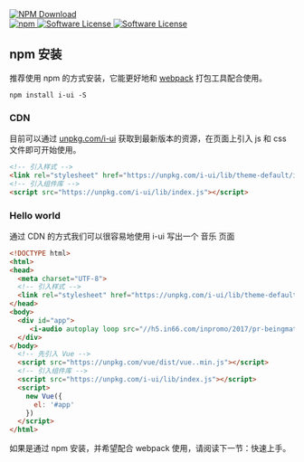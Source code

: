 <a href="http://badge.fury.io/js/i-ui">
    <img src="//nodei.co/npm-dl/i-ui.png?months=1" alt="NPM Download" />
</a>
<div>
<a href="https://www.npmjs.com/package/i-ui" target="_blank">
    <img src="//img.shields.io/npm/v/i-ui.svg" alt="npm">
</a>
<a href="http://badge.fury.io/js/i-ui">
    <img src="http://img.shields.io/npm/dm/i-ui.svg?style=flat-square" alt="Software License" />
</a>
<a href="LICENSE">
    <img src="//img.shields.io/badge/license-MIT-brightgreen.svg" alt="Software License" />
</a>
</div>

## npm 安装
推荐使用 npm 的方式安装，它能更好地和 [webpack](https://webpack.js.org/) 打包工具配合使用。

```shell
npm install i-ui -S
```

### CDN
目前可以通过 [unpkg.com/i-ui](https://unpkg.com/i-ui/) 获取到最新版本的资源，在页面上引入 js 和 css 文件即可开始使用。

```html
<!-- 引入样式 -->
<link rel="stylesheet" href="https://unpkg.com/i-ui/lib/theme-default/index.css">
<!-- 引入组件库 -->
<script src="https://unpkg.com/i-ui/lib/index.js"></script>
```

### Hello world
通过 CDN 的方式我们可以很容易地使用 i-ui 写出一个 音乐 页面

```html
<!DOCTYPE html>
<html>
<head>
  <meta charset="UTF-8">
  <!-- 引入样式 -->
  <link rel="stylesheet" href="https://unpkg.com/i-ui/lib/theme-default/index.css">
</head>
<body>
  <div id="app">
     <i-audio autoplay loop src="//h5.in66.com/inpromo/2017/pr-beingmate/img/music.d4ffe2f.mp3"></i-audio>
  </div>
</body>
  <!-- 先引入 Vue -->
  <script src="https://unpkg.com/vue/dist/vue..min.js"></script>
  <!-- 引入组件库 -->
  <script src="https://unpkg.com/i-ui/lib/index.js"></script>
  <script>
    new Vue({
      el: '#app'
    })
  </script>
</html>
```

如果是通过 npm 安装，并希望配合 webpack 使用，请阅读下一节：<router-link to="/quickstart">快速上手</router-link>。
